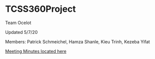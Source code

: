 # TCSS360Project

Team Ocelot

Updated 5/7/20

Members:
  Patrick Schmeichel, 
  Hamza Shanle, 
  Kieu Trinh, 
  Kezeba Yifat
  
[Meeting Minutes located here](https://github.com/patschm-uw/TCSS360Project/wiki/Meeting-Minutes)
